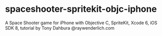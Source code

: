 # spaceshooter-spritekit-objc-iphone
A Space Shooter game for iPhone with Objective C, SpriteKit, Xcode 6, iOS SDK 8, tutorial by Tony Dahbura @raywenderlich.com
